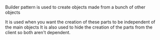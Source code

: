 Builder pattern is used to create objects made from a bunch of other objects

It is used when you want the creation of these parts to be independent of the main objects
It is also used to hide the creation of the parts from the client so both aren't dependent.